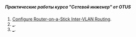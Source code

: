 ##### Практические работы курса "Сетевой инженер" от OTUS

1. [Configure Router-on-a-Stick Inter-VLAN Routing](Lab001_VLAN/).
2. [_](_/).
3. [_](_/).
